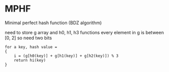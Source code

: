 MPHF
====

Minimal perfect hash function (BDZ algorithm)

need to store g array and h0, h1, h3 functions
every element in g is between [0, 2] so need two bits

```
for a key, hash value = 
{
    i = (g[h0(key)] + g[h1(key)] + g[h2(key)]) % 3
    return hi(key)
}
```
